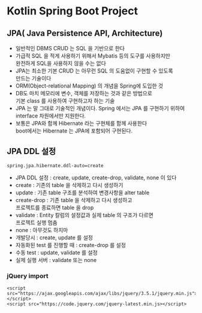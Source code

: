 # Kotlin Spring Boot Project

## JPA( Java Persistence API, Architecture)
* 일반적인 DBMS CRUD 는 SQL 을 기반으로 한다
* 가급적 SQL 을 적게 사용하기 위해서 Mybatis 등의 도구를 사용하지만  
완전하게 SQL을 사용하지 않을 수는 없다
* JPA는 최소한 기본 CRUD 는 아무런 SQL 의 도움없이 구현할 수 있도록  
만드는 기술이다
* ORM(Object-relational Mapping) 의 개념을 Spring에 도입한 것
* DB도 마치 메모리에 변수, 객체를 저장하는 것과 같은 방법으로  
기본 class 를 사용하여 구현하고자 하는 기술
* JPA 는 말 그대로 기술적인 개념이다. Spring 에서는 JPA 를 구현하기 위하여  
interface 차원에서만 지원한다.
* 보통은 JPA와 함께 Hibernate 라는 구현체를 함께 사용한다  
boot에서는 Hibernate 는 JPA에 포함되어 구현된다.

## JPA DDL 설정

    spring.jpa.hibernate.ddl-auto=create

* JPA DDL 설정 : create, update, create-drop, validate, none 이 있다
* create : 기존의 table 을 삭제하고 다시 생성하기
* update : 기존 table 구조를 분석하여 변경사항을 alter table
* create-drop : 기존 table 을 삭제하고 다시 생성하고  
프로젝트를 종료하면 table 을 drop
* validate : Entity 칼럼의 설정값과 실제 table 의 구조가 다르면  
프로젝트 실행 멈춤
* none : 아무것도 하지마
* 개발당시 : create, update 를 설정
* 자동화된 test 를 진행할 때 : create-drop 를 설정
* 수동 test : update, validate 를 설정
* 실제 실행 서버 : validate 또는 none


### jQuery import
    <script src="https://ajax.googleapis.com/ajax/libs/jquery/3.5.1/jquery.min.js"></script>
    <script src="https://code.jquery.com/jquery-latest.min.js></script>